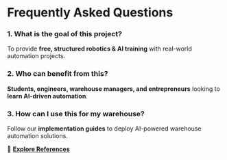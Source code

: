 # Frequently Asked Questions

### 1. What is the goal of this project?
To provide **free, structured robotics & AI training** with real-world automation projects.

### 2. Who can benefit from this?
**Students, engineers, warehouse managers, and entrepreneurs** looking to **learn AI-driven automation**.

### 3. How can I use this for my warehouse?
Follow our **implementation guides** to deploy AI-powered warehouse automation solutions.

📖 **[Explore References](../references)**
